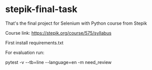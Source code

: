 # stepik-final-task
That's the final project for Selenium with Python course from Stepik

Course link: https://stepik.org/course/575/syllabus

First install requirements.txt

For evaluation run:

pytest -v --tb=line --language=en -m need_review
